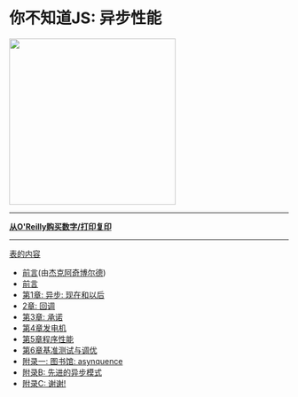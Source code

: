
# 你不知道JS: 异步性能

<img src="cover.jpg" width="300">

* * *

**[从O'Reilly购买数字/打印复印](http://shop.oreilly.com/product/0636920033752.do)**

* * *

[表的内容](toc.md)

-   [前言](foreword.md)(由[杰克阿奇博尔德](http://jakearchibald.com))
-   [前言](../preface.md)
-   [第1章: 异步: 现在和以后](ch1.md)
-   [2章: 回调](ch2.md)
-   [第3章: 承诺](ch3.md)
-   [第4章发电机](ch4.md)
-   [第5章程序性能](ch5.md)
-   [第6章基准测试与调优](ch6.md)
-   [附录一: 图书馆: asynquence](apA.md)
-   [附录B: 先进的异步模式](apB.md)
-   [附录C: 谢谢!](apC.md)
